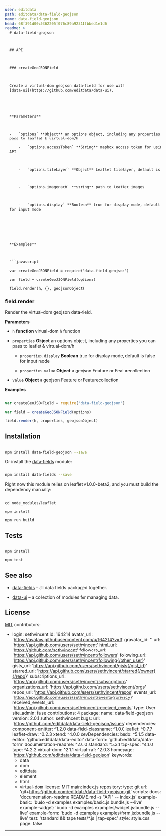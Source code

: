 ```yaml
---
user: editdata
path: editdata/data-field-geojson
name: data-field-geojson
head: 68f391d00c0362205f076c89a92311fbbed1e1d6
readme: >
  # data-field-geojson



  ## API



  ### createGeoJSONField



  Create a virtual-dom geojson data-field for use with
  [data-ui](https://github.com/editdata/data-ui).





  **Parameters**



  -   `options` **Object** an options object, including any properties you can
  pass to leaflet & virtual-dom/h

      -   `options.accessToken` **String** mapbox access token for using their
  API



      -   `options.tileLayer` **Object** Leaflet tilelayer, default is osm tiles



      -   `options.imagePath` **String** path to leaflet images



      -   `options.display` **Boolean** true for display mode, default is false
  for input mode







  **Examples**



  ```javascript

  var createGeoJSONField = require('data-field-geojson')

  var field = createGeoJSONField(options)

  field.render(h, {}, geojsonObject)

  ```









  ### field.render



  Render the virtual-dom geojson data-field.





  **Parameters**



  -   `h` **function** virtual-dom `h` function



  -   `properties` **Object** an options object, including any properties you can
  pass to leaflet & virtual-dom/h

      -   `properties.display` **Boolean** true for display mode, default is
  false for input mode



      -   `properties.value` **Object** a geojson Feature or Featurecollection



  -   `value` **Object** a geojson Feature or Featurecollection







  **Examples**



  ```javascript

  var createGeoJSONField = require('data-field-geojson')

  var field = createGeoJSONField(options)

  field.render(h, properties, geojsonObject)

  ```



  ## Installation



  ```sh

  npm install data-field-geojson --save

  ```



  Or install the [data-fields](https://github.com/editdata/data-fields) module:

  ```sh

  npm install data-fields --save

  ```



  Right now this module relies on leaflet v1.0.0-beta2, and you must build the
  dependency manually:



  ```

  cd node_modules/leaflet

  npm install

  npm run build

  ```



  ## Tests



  ```sh

  npm install

  npm test

  ```





  ## See also



  -   [data-fields](https://github.com/editdata/data-fields) – all data fields
  packaged together.

  -   [data-ui](https://github.com/editdata/data-ui) – a collection of modules
  for managing data.



  ## License



  [MIT](LICENSE.md)
contributors:
  - login: sethvincent
    id: 164214
    avatar_url: 'https://avatars.githubusercontent.com/u/164214?v=3'
    gravatar_id: ''
    url: 'https://api.github.com/users/sethvincent'
    html_url: 'https://github.com/sethvincent'
    followers_url: 'https://api.github.com/users/sethvincent/followers'
    following_url: 'https://api.github.com/users/sethvincent/following{/other_user}'
    gists_url: 'https://api.github.com/users/sethvincent/gists{/gist_id}'
    starred_url: 'https://api.github.com/users/sethvincent/starred{/owner}{/repo}'
    subscriptions_url: 'https://api.github.com/users/sethvincent/subscriptions'
    organizations_url: 'https://api.github.com/users/sethvincent/orgs'
    repos_url: 'https://api.github.com/users/sethvincent/repos'
    events_url: 'https://api.github.com/users/sethvincent/events{/privacy}'
    received_events_url: 'https://api.github.com/users/sethvincent/received_events'
    type: User
    site_admin: false
    contributions: 4
package:
  name: data-field-geojson
  version: 2.0.1
  author: sethvincent
  bugs:
    url: 'https://github.com/editdata/data-field-geojson/issues'
  dependencies:
    component-emitter: ^1.2.0
    data-field-classname: ^1.0.0
    leaflet: ^0.7.7
    leaflet-draw: ^0.2.3
    xtend: ^4.0.0
  devDependencies:
    budo: ^5.1.5
    data-editor: 'github:editdata/data-editor'
    data-form: 'github:editdata/data-form'
    documentation-readme: ^2.0.0
    standard: ^5.3.1
    tap-spec: ^4.1.0
    tape: ^4.2.2
    virtual-dom: ^2.1.1
    virtual-raf: ^2.0.3
  homepage: 'https://github.com/editdata/data-field-geojson'
  keywords:
    - data
    - dom
    - editdata
    - element
    - html
    - virtual-dom
  license: MIT
  main: index.js
  repository:
    type: git
    url: 'git+https://github.com/editdata/data-field-geojson.git'
  scripts:
    docs: 'documentation-readme README.md -s "API" -- index.js'
    example-basic: 'budo -d examples examples/basic.js:bundle.js --live'
    example-widget: 'budo -d examples examples/widget.js:bundle.js --live'
    example-form: 'budo -d examples examples/form.js:bundle.js --live'
    test: 'standard && tape tests/*.js | tap-spec'
  style: style.css
page: false
---
```


